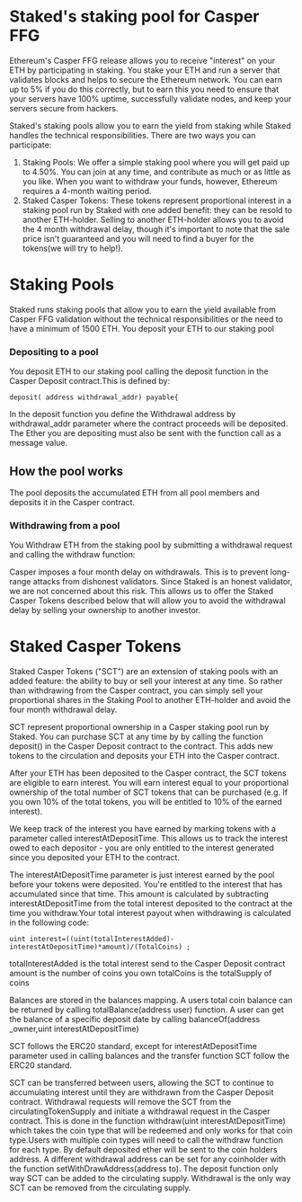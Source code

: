 # Staked's staking pool for Casper FFG

Ethereum's Casper FFG release allows you to receive "interest" on your ETH by participating in staking. You stake your ETH and run a server that validates blocks and helps to secure the Ethereum network. You can earn up to 5% if you do this correctly, but to earn this you need to ensure that your servers have 100% uptime, successfully validate nodes, and keep your servers secure from hackers.  
  
Staked's staking pools allow you to earn the yield from staking while Staked handles the technical responsibilities. There are two ways you can participate:   

1) Staking Pools: We offer a simple staking pool where you will get paid up to 4.50%. You can join at any time, and contribute as much or as little as you like. When you want to withdraw your funds, however, Ethereum requires a 4-month waiting period.   
2) Staked Casper Tokens: These tokens represent proportional interest in a staking pool run by Staked with one added benefit: they can be resold to another ETH-holder. Selling to another ETH-holder allows you to avoid the 4 month withdrawal delay, though it's important to note that the sale price isn't guaranteed and you will need to find a buyer for the tokens(we will try to help!). 

# Staking Pools 
Staked runs staking pools that allow you to earn the yield available from Casper FFG validation without the technical responsibilities or the need to have a minimum of 1500 ETH. You deposit your ETH to our staking pool

### Depositing to a pool
You deposit ETH to our staking pool calling the deposit function in the Casper Deposit contract.This is defined by:
  ```solidity
deposit( address withdrawal_addr) payable{
```

In the deposit function you define the Withdrawal address by  withdrawal_addr parameter   where the contract proceeds will be deposited. The Ether you are depositing must also be sent with the function call as a message value.   



## How the pool works
The pool deposits the accumulated ETH from all pool members and deposits it in the Casper contract. 


### Withdrawing from a pool
You Withdraw ETH from the staking pool by submitting a withdrawal request and calling the withdraw function:  

 
Casper imposes a four month delay on withdrawals. This is to prevent long-range attacks from dishonest validators. Since Staked is an honest validator, we are not concerned about this risk. This allows us to offer the Staked Casper Tokens described below that will allow you to avoid the withdrawal delay by selling your ownership to another investor.
 
# Staked Casper Tokens 
Staked Casper Tokens ("SCT") are an extension of staking pools with an added feature: the ability to buy or sell your interest at any time. So rather than withdrawing from the Casper contract, you can simply sell your proportional shares in the Staking Pool to another ETH-holder and avoid the four month withdrawal delay. 

SCT represent proportional ownership in a Casper staking pool run by Staked. You can purchase SCT at any time by by calling the function deposit() in the Casper Deposit contract to the contract. This adds new tokens to the circulation and deposits your ETH into the Casper contract.
 
After your ETH has been deposited to the Casper contract, the SCT tokens are eligible to earn interest. You will earn interest equal to your proportional ownership of the total number of SCT tokens that can be purchased (e.g. If you own 10% of the total tokens, you will be entitled to 10% of the earned interest).  

We keep track of the interest you have earned by marking tokens with a parameter called interestAtDepositTime. This allows us to track the interest owed to each depositor - you are only entitled to the interest generated since you deposited your ETH to the contract. 


The interestAtDepositTime parameter is just interest earned by the pool before your tokens were deposited. You're entitled to the interest that has accumulated since that time. This amount is calculated by subtracting interestAtDepositTime from the total interest deposited to the contract at the time you withdraw.Your total interest payout when withdrawing is calculated in the following code:
  ```solidity
  uint interest=((uint(totalInterestAdded)-interestAtDepositTime)*amount)/(TotalCoins) ;
  ```
  totalInterestAdded is the total interest send to the Casper Deposit contract 
  amount is the number of coins you own
  totalCoins is the totalSupply of coins

Balances are stored in the balances mapping. A users total coin balance can be returned by calling totalBalance(address user) function.
A user can get the balance of a specific deposit date by calling balanceOf(address _owner,uint interestAtDepositTime)

SCT follows the ERC20 standard, except for interestAtDepositTime parameter used in calling  balances and the transfer function SCT follow the ERC20 standard.
 

SCT can be transferred between users, allowing the SCT to continue to accumulating interest until they are withdrawn from the Casper Deposit contract. Withdrawal requests will remove the SCT from the circulatingTokenSupply and initiate a withdrawal request in the Casper contract.
This is done in the function withdraw(uint interestAtDepositTime)  which takes the coin type that will be redeemed and only works for that coin type.Users with multiple coin types will need to call the withdraw function for each type. By default deposited ether will be sent to the coin holders address. A different withdrawal address can be set for any coinholder with the function setWithDrawAddress(address to). The deposit function  only way SCT can be added to the circulating supply. Withdrawal is the only way SCT can be removed from the circulating supply. 

